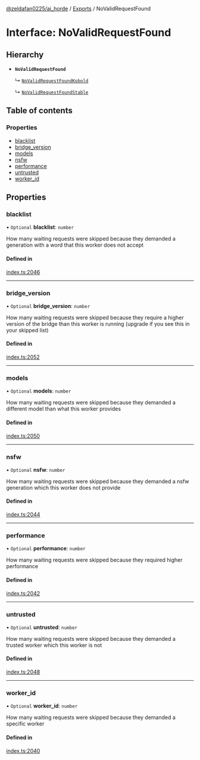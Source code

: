 [@zeldafan0225/ai_horde](../README.md) / [Exports](../modules.md) / NoValidRequestFound

# Interface: NoValidRequestFound

## Hierarchy

- **`NoValidRequestFound`**

  ↳ [`NoValidRequestFoundKobold`](NoValidRequestFoundKobold.md)

  ↳ [`NoValidRequestFoundStable`](NoValidRequestFoundStable.md)

## Table of contents

### Properties

- [blacklist](NoValidRequestFound.md#blacklist)
- [bridge\_version](NoValidRequestFound.md#bridge_version)
- [models](NoValidRequestFound.md#models)
- [nsfw](NoValidRequestFound.md#nsfw)
- [performance](NoValidRequestFound.md#performance)
- [untrusted](NoValidRequestFound.md#untrusted)
- [worker\_id](NoValidRequestFound.md#worker_id)

## Properties

### blacklist

• `Optional` **blacklist**: `number`

How many waiting requests were skipped because they demanded a generation with a word that this worker does not accept

#### Defined in

[index.ts:2046](https://github.com/ZeldaFan0225/ai_horde/blob/89ead18/index.ts#L2046)

___

### bridge\_version

• `Optional` **bridge\_version**: `number`

How many waiting requests were skipped because they require a higher version of the bridge than this worker is running (upgrade if you see this in your skipped list)

#### Defined in

[index.ts:2052](https://github.com/ZeldaFan0225/ai_horde/blob/89ead18/index.ts#L2052)

___

### models

• `Optional` **models**: `number`

How many waiting requests were skipped because they demanded a different model than what this worker provides

#### Defined in

[index.ts:2050](https://github.com/ZeldaFan0225/ai_horde/blob/89ead18/index.ts#L2050)

___

### nsfw

• `Optional` **nsfw**: `number`

How many waiting requests were skipped because they demanded a nsfw generation which this worker does not provide

#### Defined in

[index.ts:2044](https://github.com/ZeldaFan0225/ai_horde/blob/89ead18/index.ts#L2044)

___

### performance

• `Optional` **performance**: `number`

How many waiting requests were skipped because they required higher performance

#### Defined in

[index.ts:2042](https://github.com/ZeldaFan0225/ai_horde/blob/89ead18/index.ts#L2042)

___

### untrusted

• `Optional` **untrusted**: `number`

How many waiting requests were skipped because they demanded a trusted worker which this worker is not

#### Defined in

[index.ts:2048](https://github.com/ZeldaFan0225/ai_horde/blob/89ead18/index.ts#L2048)

___

### worker\_id

• `Optional` **worker\_id**: `number`

How many waiting requests were skipped because they demanded a specific worker

#### Defined in

[index.ts:2040](https://github.com/ZeldaFan0225/ai_horde/blob/89ead18/index.ts#L2040)
